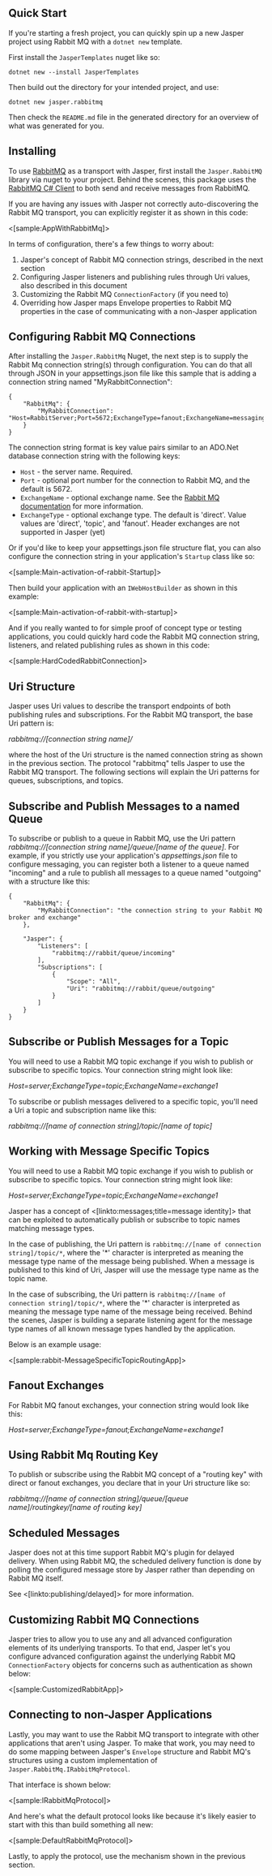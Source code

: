 <!--title:RabbitMQ Transport-->

## Quick Start

If you're starting a fresh project, you can quickly spin up a new Jasper project using Rabbit MQ with a `dotnet new` template. 

First install the `JasperTemplates` nuget like so:

```
dotnet new --install JasperTemplates
```

Then build out the directory for your intended project, and use:

```
dotnet new jasper.rabbitmq
```

Then check the `README.md` file in the generated directory for an overview of what was generated for you.

## Installing

To use [RabbitMQ](http://www.rabbitmq.com/) as a transport with Jasper, first install the `Jasper.RabbitMQ` library via nuget to your project. Behind the scenes, this package uses the [RabbitMQ C# Client](https://www.rabbitmq.com/dotnet.html) to both send and receive messages from RabbitMQ.

If you are having any issues with Jasper not correctly auto-discovering the Rabbit MQ transport, you can explicitly register it as shown in this code:

<[sample:AppWithRabbitMq]>

In terms of configuration, there's a few things to worry about:

1. Jasper's concept of Rabbit MQ connection strings, described in the next section
2. Configuring Jasper listeners and publishing rules through Uri values, also described in this document
3. Customizing the Rabbit MQ `ConnectionFactory` (if you need to)
4. Overriding how Jasper maps Envelope properties to Rabbit MQ properties in the case of communicating with a non-Jasper application

## Configuring Rabbit MQ Connections

After installing the `Jasper.RabbitMq` Nuget, the next step is to supply the Rabbit Mq connection string(s) through configuration. You can do that all through
JSON in your appsettings.json file like this sample that is adding a connection string named "MyRabbitConnection":

```
{
    "RabbitMq": {
        "MyRabbitConnection": "Host=RabbitServer;Port=5672;ExchangeType=fanout;ExchangeName=messaging"
    }
}
```

The connection string format is key value pairs similar to an ADO.Net database connection string with the following keys:

* `Host` - the server name. Required.
* `Port` - optional port number for the connection to Rabbit MQ, and the default is 5672.
* `ExchangeName` - optional exchange name. See the [Rabbit MQ documentation](https://www.rabbitmq.com/tutorials/amqp-concepts.html) for more information.
* `ExchangeType` - optional exchange type. The default is 'direct'. Value values are 'direct', 'topic', and 'fanout'. Header exchanges are not supported in Jasper (yet)

Or if you'd like to keep your appsettings.json file structure flat, you can also configure the connection string in your application's `Startup` class like so:

<[sample:Main-activation-of-rabbit-Startup]>

Then build your application with an `IWebHostBuilder` as shown in this example:

<[sample:Main-activation-of-rabbit-with-startup]>

And if you really wanted to for simple proof of concept type or testing applications, you could quickly hard code the Rabbit MQ connection string, listeners,
and related publishing rules as shown in this code:

<[sample:HardCodedRabbitConnection]>



## Uri Structure

Jasper uses Uri values to describe the transport endpoints of both publishing rules and subscriptions. For the Rabbit MQ transport, the base Uri pattern is:

*rabbitmq://[connection string name]/*

where the host of the Uri structure is the named connection string as shown in the previous section. The protocol "rabbitmq" tells Jasper to use the Rabbit MQ transport. The following sections will explain the Uri patterns for queues, subscriptions, and topics.

## Subscribe and Publish Messages to a named Queue

To subscribe or publish to a queue in Rabbit MQ, use the Uri pattern *rabbitmq://[connection string name]/queue/[name of the queue]*. For example, if you strictly use your application's *appsettings.json* file to configure messaging, you can register both a listener to a queue named "incoming" and a rule to publish all messages to a queue named
"outgoing" with a structure like this:

```
{
    "RabbitMq": {
        "MyRabbitConnection": "the connection string to your Rabbit MQ broker and exchange"
    },

    "Jasper": {
        "Listeners": [
            "rabbitmq://rabbit/queue/incoming"
        ],
        "Subscriptions": [
            {
                "Scope": "All",
                "Uri": "rabbitmq://rabbit/queue/outgoing"
            }
        ]
    }
}
```

## Subscribe or Publish Messages for a Topic

You will need to use a Rabbit MQ topic exchange if you wish to publish or subscribe to specific topics. Your connection string might look like:

*Host=server;ExchangeType=topic;ExchangeName=exchange1*

To subscribe or publish messages delivered to a specific topic, you'll need a Uri a topic and subscription name like this:

*rabbitmq://[name of connection string]/topic/[name of topic]*


## Working with Message Specific Topics

You will need to use a Rabbit MQ topic exchange if you wish to publish or subscribe to specific topics. Your connection string might look like:

*Host=server;ExchangeType=topic;ExchangeName=exchange1*

Jasper has a concept of <[linkto:messages;title=message identity]> that can be exploited to automatically publish or subscribe to
topic names matching message types. 

In the case of publishing, the Uri pattern is `rabbitmq://[name of connection string]/topic/*`, where the '*' character is interpreted as meaning the message type name of the message being published. When a message is published to this kind of Uri, Jasper will use the message type name as the topic name.

In the case of subscribing, the Uri pattern is `rabbitmq://[name of connection string]/topic/*`, where the '*' character is interpreted as meaning the message type name of the message being received. Behind the scenes, Jasper is building a separate listening agent for the message type names of all known message types handled by the application.

Below is an example usage:

<[sample:rabbit-MessageSpecificTopicRoutingApp]>


## Fanout Exchanges

For Rabbit MQ fanout exchanges, your connection string would look like this:

*Host=server;ExchangeType=fanout;ExchangeName=exchange1*


## Using Rabbit Mq Routing Key

To publish or subscribe using the Rabbit MQ concept of a "routing key" with direct or fanout exchanges, you declare that in your Uri structure like so:

*rabbitmq://[name of connection string]/queue/[queue name]/routingkey/[name of routing key]*


## Scheduled Messages

Jasper does not at this time support Rabbit MQ's plugin for delayed delivery. When using Rabbit MQ, the scheduled delivery function is done by polling the
configured message store by Jasper rather than depending on Rabbit MQ itself.

See <[linkto:publishing/delayed]> for more information.

## Customizing Rabbit MQ Connections

Jasper tries to allow you to use any and all advanced configuration elements of its underlying transports. To that end, Jasper let's you configure
advanced configuration against the underlying Rabbit MQ `ConnectionFactory` objects for concerns such as authentication as shown below:

<[sample:CustomizedRabbitApp]>


## Connecting to non-Jasper Applications

Lastly, you may want to use the Rabbit MQ transport to integrate with other applications that aren't using Jasper. To make that work, you may need to do some
mapping between Jasper's `Envelope` structure and Rabbit MQ's structures using a custom implementation of `Jasper.RabbitMq.IRabbitMqProtocol`.

That interface is shown below:

<[sample:IRabbitMqProtocol]>

And here's what the default protocol looks like because it's likely easier to start with this than build something all new:

<[sample:DefaultRabbitMqProtocol]>

Lastly, to apply the protocol, use the mechanism shown in the previous section.








